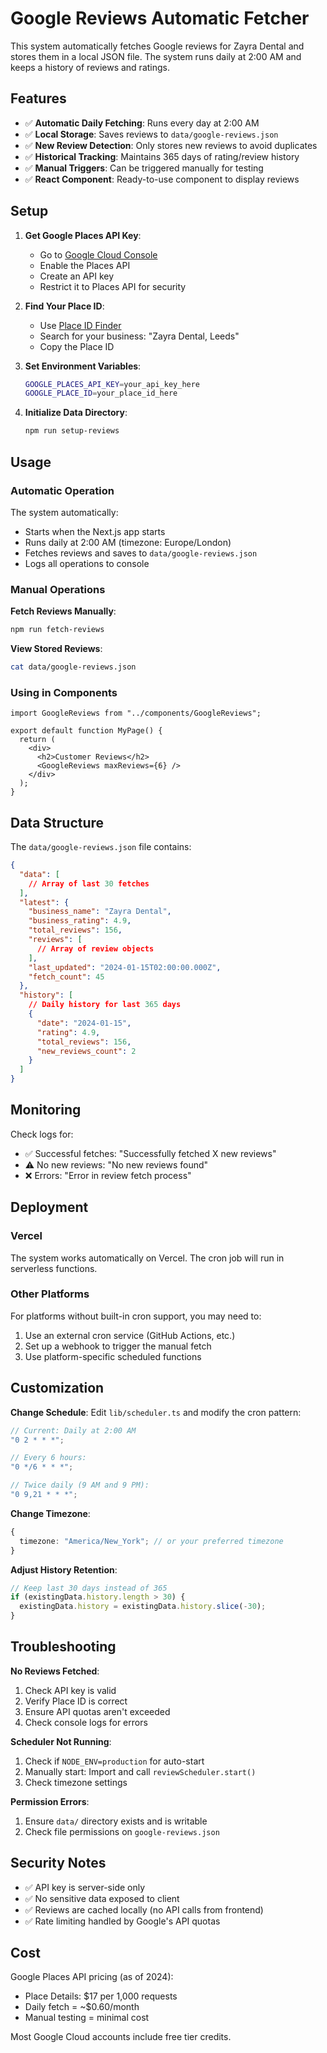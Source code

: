 # Google Reviews Automatic Fetcher

This system automatically fetches Google reviews for Zayra Dental and stores them in a local JSON file. The system runs daily at 2:00 AM and keeps a history of reviews and ratings.

## Features

- ✅ **Automatic Daily Fetching**: Runs every day at 2:00 AM
- ✅ **Local Storage**: Saves reviews to `data/google-reviews.json`
- ✅ **New Review Detection**: Only stores new reviews to avoid duplicates
- ✅ **Historical Tracking**: Maintains 365 days of rating/review history
- ✅ **Manual Triggers**: Can be triggered manually for testing
- ✅ **React Component**: Ready-to-use component to display reviews

## Setup

1. **Get Google Places API Key**:
   - Go to [Google Cloud Console](https://console.cloud.google.com/)
   - Enable the Places API
   - Create an API key
   - Restrict it to Places API for security

2. **Find Your Place ID**:
   - Use [Place ID Finder](https://developers.google.com/maps/documentation/places/web-service/place-id)
   - Search for your business: "Zayra Dental, Leeds"
   - Copy the Place ID

3. **Set Environment Variables**:

   ```bash
   GOOGLE_PLACES_API_KEY=your_api_key_here
   GOOGLE_PLACE_ID=your_place_id_here
   ```

4. **Initialize Data Directory**:
   ```bash
   npm run setup-reviews
   ```

## Usage

### Automatic Operation

The system automatically:

- Starts when the Next.js app starts
- Runs daily at 2:00 AM (timezone: Europe/London)
- Fetches reviews and saves to `data/google-reviews.json`
- Logs all operations to console

### Manual Operations

**Fetch Reviews Manually**:

```bash
npm run fetch-reviews
```

**View Stored Reviews**:

```bash
cat data/google-reviews.json
```

### Using in Components

```tsx
import GoogleReviews from "../components/GoogleReviews";

export default function MyPage() {
  return (
    <div>
      <h2>Customer Reviews</h2>
      <GoogleReviews maxReviews={6} />
    </div>
  );
}
```

## Data Structure

The `data/google-reviews.json` file contains:

```json
{
  "data": [
    // Array of last 30 fetches
  ],
  "latest": {
    "business_name": "Zayra Dental",
    "business_rating": 4.9,
    "total_reviews": 156,
    "reviews": [
      // Array of review objects
    ],
    "last_updated": "2024-01-15T02:00:00.000Z",
    "fetch_count": 45
  },
  "history": [
    // Daily history for last 365 days
    {
      "date": "2024-01-15",
      "rating": 4.9,
      "total_reviews": 156,
      "new_reviews_count": 2
    }
  ]
}
```

## Monitoring

Check logs for:

- ✅ Successful fetches: "Successfully fetched X new reviews"
- ⚠️ No new reviews: "No new reviews found"
- ❌ Errors: "Error in review fetch process"

## Deployment

### Vercel

The system works automatically on Vercel. The cron job will run in serverless functions.

### Other Platforms

For platforms without built-in cron support, you may need to:

1. Use an external cron service (GitHub Actions, etc.)
2. Set up a webhook to trigger the manual fetch
3. Use platform-specific scheduled functions

## Customization

**Change Schedule**:
Edit `lib/scheduler.ts` and modify the cron pattern:

```typescript
// Current: Daily at 2:00 AM
"0 2 * * *";

// Every 6 hours:
"0 */6 * * *";

// Twice daily (9 AM and 9 PM):
"0 9,21 * * *";
```

**Change Timezone**:

```typescript
{
  timezone: "America/New_York"; // or your preferred timezone
}
```

**Adjust History Retention**:

```typescript
// Keep last 30 days instead of 365
if (existingData.history.length > 30) {
  existingData.history = existingData.history.slice(-30);
}
```

## Troubleshooting

**No Reviews Fetched**:

1. Check API key is valid
2. Verify Place ID is correct
3. Ensure API quotas aren't exceeded
4. Check console logs for errors

**Scheduler Not Running**:

1. Check if `NODE_ENV=production` for auto-start
2. Manually start: Import and call `reviewScheduler.start()`
3. Check timezone settings

**Permission Errors**:

1. Ensure `data/` directory exists and is writable
2. Check file permissions on `google-reviews.json`

## Security Notes

- ✅ API key is server-side only
- ✅ No sensitive data exposed to client
- ✅ Reviews are cached locally (no API calls from frontend)
- ✅ Rate limiting handled by Google's API quotas

## Cost

Google Places API pricing (as of 2024):

- Place Details: $17 per 1,000 requests
- Daily fetch = ~$0.60/month
- Manual testing = minimal cost

Most Google Cloud accounts include free tier credits.
